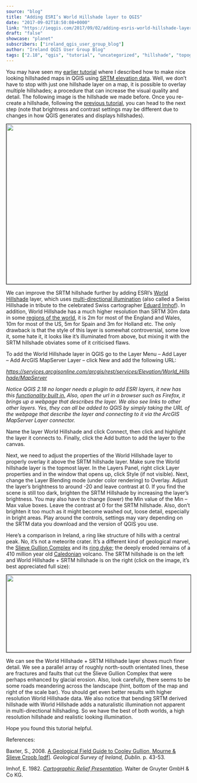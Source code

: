 ```yaml
---
source: "blog"
title: "Adding ESRI’s World Hillshade layer to QGIS"
date: "2017-09-02T18:50:08+0000"
link: "https://ieqgis.com/2017/09/02/adding-esris-world-hillshade-layer-to-qgis/"
draft: "false"
showcase: "planet"
subscribers: ["ireland_qgis_user_group_blog"]
author: "Ireland QGIS User Group Blog"
tags: ["2.18", "qgis", "tutorial", "uncategorized", "hillshade", "topography"]
---
```


<p>You may have seen my <a href="https://ieqgis.wordpress.com/2015/04/04/create-great-looking-topographic-maps-in-qgis-2/" rel="noopener">earlier tutorial</a> where I described how to make nice looking hillshaded maps in QGIS using <a href="https://lta.cr.usgs.gov/SRTM" rel="noopener" target="_blank">SRTM elevation data</a>. Well, we don&#8217;t have to stop with just one hillshade layer on a map, it is possible to overlay multiple hillshades; a procedure that can increase the visual quality and detail. The following image is the hillshade we made before. Once you re-create a hillshade, following the <a href="https://ieqgis.wordpress.com/2015/04/04/create-great-looking-topographic-maps-in-qgis-2/">previous tutorial</a>, you can head to the next step (note that brightness and contrast settings may be different due to changes in how QGIS generates and displays hillshades).</p>
<p><a href="https://ieqgis.wordpress.com/2015/04/04/create-great-looking-topographic-maps-in-qgis-2/wicklow-topo/#main" rel="attachment wp-att-742"><img alt="" class="aligncenter wp-image-742 size-large" height="437" src="https://ieqgis.files.wordpress.com/2015/04/wicklow-topo.png?w=545&#038;h=437" style="border: 1.2px solid #000000;" width="545" /></a></p>
<p>We can improve the SRTM hillshade further by adding ESRI&#8217;s <a href="https://www.arcgis.com/home/item.html?id=1b243539f4514b6ba35e7d995890db1d" rel="noopener" target="_blank">World Hillshade</a> layer, which uses <a href="https://blogs.esri.com/esri/arcgis/2014/07/14/introducing-esris-next-generation-hillshade/" rel="noopener" target="_blank">multi-directional illumination</a> (also called a Swiss Hillshade in tribute to the celebrated Swiss cartographer <a href="http://www.library.ethz.ch/exhibit/imhof/index_e.html" rel="noopener" target="_blank">Eduard Imhof</a>). In addition, World Hillshade has a much higher resolution than SRTM 30m data in some <a href="http://www.arcgis.com/home/webmap/viewer.html?layers=3af669838f594b378f90c10f98e46a7f" rel="noopener" target="_blank">regions of the world</a>, it is 2m for most of the England and Wales, 10m for most of the US, 5m for Spain and 3m for Holland etc. The only drawback is that the style of this layer is somewhat controversial, some love it, some hate it, it looks like it&#8217;s illuminated from above, but mixing it with the SRTM hillshade obviates some of it criticised flaws.</p>
<p>To add the World Hillshade layer in QGIS go to the Layer Menu &#8211; Add Layer &#8211; Add ArcGIS MapServer Layer &#8211; click New and add the following URL:</p>
<p><span style="color: #ebcb00;"><em><a href="https://services.arcgisonline.com/arcgis/rest/services/Elevation/World_Hillshade/MapServer" rel="nofollow">https://services.arcgisonline.com/arcgis/rest/services/Elevation/World_Hillshade/MapServer</a></em></span></p>
<p><em>Notice QGIS 2.18 no longer needs a plugin to add ESRI layers, it new has this <a href="http://www.northrivergeographic.com/qgis-adding-an-arcgis-rest-service" rel="noopener" target="_blank">functionality built in.</a> Also, open the url in a browser such as Firefox, it brings up a webpage that describes the layer. We also see links to other other layers. Yes, they can all be added to QGIS by simply taking the URL of the webpage that describe the layer and connecting to it via the ArcGIS MapServer Layer connector.</em></p>
<p>Name the layer World Hillshade and click Connect, then click and highlight the layer it connects to. Finally, click the Add button to add the layer to the canvas.</p>
<p>Next, we need to adjust the properties of the World Hillshade layer to properly overlay it above the SRTM hillshade layer. Make sure the World hillshade layer is the topmost layer. In the Layers Panel, right click Layer properties and in the window that opens up, click Style (if not visible). Next, change the Layer Blending mode (under color rendering) to Overlay. Adjust the layer&#8217;s brightness to around -20 and leave contrast at 0. If you find the scene is still too dark, brighten the SRTM Hillshade by increasing the layer&#8217;s brightness. You may also have to change (lower) the Min value of the Min &#8211; Max value boxes. Leave the contrast at 0 for the SRTM hillshade. Also, don&#8217;t brighten it too much as it might become washed out, loose detail, especially in bright areas. Play around the controls, settings may vary depending on the SRTM data you download and the version of QGIS you use.</p>
<p>Here&#8217;s a comparison in Ireland, a ring like structure of hills with a central peak. No, it&#8217;s not a meteorite crater. It&#8217;s a different kind of geological marvel, the <a href="https://www.ringofgullion.org/geology/" rel="noopener" target="_blank">Slieve Gullion Complex</a> and its <a href="https://earthobservatory.nasa.gov/IOTD/view.php?id=46313" rel="noopener" target="_blank">ring dyke;</a> the deeply eroded remains of a 410 million year old <a href="https://www.geolsoc.org.uk/Plate-Tectonics/Chap4-Plate-Tectonics-of-the-UK/Caledonian-Orogeney" rel="noopener" target="_blank">Caledonian</a> volcano. The SRTM hillshade is on the left and World Hillshade + SRTM hillshade is on the right (click on the image, it&#8217;s best appreciated full size):</p>
<p><a href="https://ieqgis.files.wordpress.com/2017/09/comparison2.png" rel="noopener" target="_blank"><img alt="" class="aligncenter wp-image-980 size-full" height="211" src="https://ieqgis.files.wordpress.com/2017/09/comparison2.png?w=545&#038;h=211" style="border: .8px solid #000000;" width="545" /></a></p>
<p>We can see the World Hillshade + SRTM Hillshade layer shows much finer detail. We see a parallel array of roughly north-south orientated lines, these are fractures and faults that cut the Slieve Gullion Complex that were perhaps enhanced by glacial erosion. Also, look carefully, there seems to be some roads meandering across the landscape (hint, bottom of the map and right of the scale bar). You should get even better results with higher resolution World Hillshade data. We also notice that bending SRTM derived hillshade with World Hillshade adds a naturalistic illumination not apparent in multi-directional hillshading. So we have the best of both worlds, a high resolution hillshade and realistic looking illumination.</p>
<p>Hope you found this tutorial helpful.</p>
<p>References:</p>
<p>Baxter, S., 2008. <a href="https://www.ringofgullion.org/wp-content/uploads/2015/02/A_Geological_Field_Guide_to_Cooley_Gullion_Mourne_Slieve_Croob_.pdf">A Geological Field Guide to Cooley Gullion, Mourne &amp; Slieve Croob [pdf]</a><i>. Geological Survey of Ireland, Dublin</i>. p. 43-53.</p>
<div class="csl-bib-body">
<div class="csl-entry">Imhof, E. 1982. <a href="https://books.google.ie/books?id=WIYDDgAAQBAJ&amp;lpg=PA1&amp;ots=CZYeiYfVUr&amp;dq=Eduard%20Imhof&amp;lr&amp;pg=PR3#v=onepage&amp;q&amp;f=false" rel="noopener" target="_blank"><i>Cartographic Relief Presentation</i></a>. Walter de Gruyter GmbH &amp; Co KG.</div>
</div>
